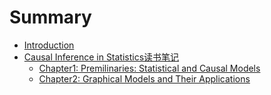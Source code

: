 # Summary

* [Introduction](README.md)
* [Causal Inference in Statistics读书笔记](chapter1.md)
    * [Chapter1: Premilinaries: Statistical and Causal Models](chapter1/chapter1-premilinaries.md)
    * [Chapter2: Graphical Models and Their Applications](chapter1/chapter2-graphical-models-and-their-applications.md)


